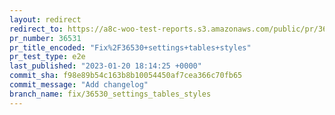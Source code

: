 ```yaml
---
layout: redirect
redirect_to: https://a8c-woo-test-reports.s3.amazonaws.com/public/pr/36531/e2e/index.html
pr_number: 36531
pr_title_encoded: "Fix%2F36530+settings+tables+styles"
pr_test_type: e2e
last_published: "2023-01-20 18:14:25 +0000"
commit_sha: f98e89b54c163b8b10054450af7cea366c70fb65
commit_message: "Add changelog"
branch_name: fix/36530_settings_tables_styles
---
```


